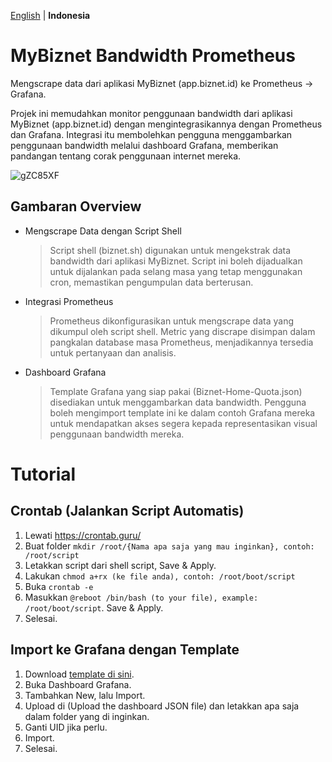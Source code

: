 [English](https://github.com/ryukora/mybiznet-bandwidth-prometheus) | **Indonesia**

# MyBiznet Bandwidth Prometheus
Mengscrape data dari aplikasi MyBiznet (app.biznet.id) ke Prometheus -> Grafana.

Projek ini memudahkan monitor penggunaan bandwidth dari aplikasi MyBiznet (app.biznet.id) dengan mengintegrasikannya dengan Prometheus dan Grafana. 
Integrasi itu membolehkan pengguna menggambarkan penggunaan bandwidth melalui dashboard Grafana, memberikan pandangan tentang corak penggunaan internet mereka.

![gZC85XF](https://i.imgur.com/gZC85XF.png)

## Gambaran Overview

- Mengscrape Data dengan Script Shell
  > Script shell (biznet.sh) digunakan untuk mengekstrak data bandwidth dari aplikasi MyBiznet. Script ini boleh dijadualkan untuk dijalankan pada selang masa yang tetap menggunakan cron, memastikan pengumpulan data berterusan.

- Integrasi Prometheus
  > Prometheus dikonfigurasikan untuk mengscrape data yang dikumpul oleh script shell. Metric yang discrape disimpan dalam pangkalan database masa Prometheus, menjadikannya tersedia untuk pertanyaan dan analisis.

- Dashboard Grafana
  > Template Grafana yang siap pakai (Biznet-Home-Quota.json) disediakan untuk menggambarkan data bandwidth. Pengguna boleh mengimport template ini ke dalam contoh Grafana mereka untuk mendapatkan akses segera kepada representasikan visual penggunaan bandwidth mereka.

# Tutorial

## Crontab (Jalankan Script Automatis)
1. Lewati https://crontab.guru/
2. Buat folder ``mkdir /root/{Nama apa saja yang mau inginkan}, contoh: /root/script``
3. Letakkan script dari shell script, Save & Apply.
4. Lakukan ``chmod a+rx (ke file anda), contoh: /root/boot/script``
5. Buka ``crontab -e``
6. Masukkan ``@reboot /bin/bash (to your file), example: /root/boot/script``. Save & Apply.
7. Selesai.

## Import ke Grafana dengan Template
1. Download [template di sini](https://github.com/ryukora/mybiznet-bandwidth-prometheus/raw/refs/heads/main/Biznet-Home-Quota.json).
2. Buka Dashboard Grafana.
3. Tambahkan New, lalu Import.
4. Upload di (Upload the dashboard JSON file) dan letakkan apa saja dalam folder yang di inginkan.
5. Ganti UID jika perlu.
6. Import.
7. Selesai.
